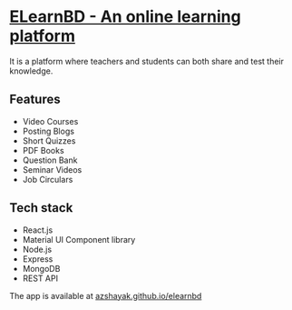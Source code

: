 # [ELearnBD - An online learning platform](https://azshayak.github.io/elearnbd/)

It is a platform where teachers and students can both share and test their knowledge.

## Features
* Video Courses
* Posting Blogs
* Short Quizzes
* PDF Books
* Question Bank
* Seminar Videos
* Job Circulars

## Tech stack
* React.js
* Material UI Component library
* Node.js
* Express
* MongoDB
* REST API

The app is available at [azshayak.github.io/elearnbd](https://azshayak.github.io/elearnbd/)
